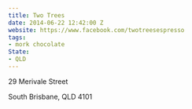 ```yaml
---
title: Two Trees
date: 2014-06-22 12:42:00 Z
website: https://www.facebook.com/twotreesespresso
tags:
- mork chocolate
State:
- QLD
---
```


29 Merivale Street

South Brisbane, QLD 4101
